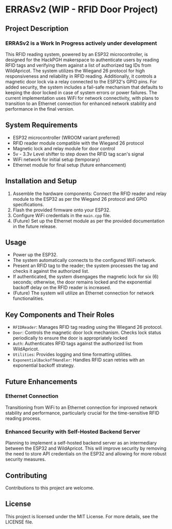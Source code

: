 
# ERRASv2 (WIP - RFID Door Project)

## Project Description

### ERRASv2 is a Work In Progress actively under development
This RFID reading system, powered by an ESP32 microcontroller, is designed for the HackPGH makerspace to authenticate users by reading RFID tags and verifying them against a list of authorized tag IDs from WildApricot. The system utilizes the Wiegand 26 protocol for high responsiveness and reliability in RFID reading. Additionally, it controls a magnetic door lock via a relay connected to the ESP32's GPIO pins. For added security, the system includes a fail-safe mechanism that defaults to keeping the door locked in case of system errors or power failures. The current implementation uses WiFi for network connectivity, with plans to transition to an Ethernet connection for enhanced network stability and performance in the final version.

## System Requirements

-   ESP32 microcontroller (WROOM variant preferred)
-   RFID reader module compatible with the Wiegand 26 protocol
-   Magnetic lock and relay module for door control
-   5v - 3.3v Level shifter to step down the RFID tag scan's signal
-   WiFi network for initial setup (temporary)
-   Ethernet module for final setup (future enhancement)

## Installation and Setup

1.  Assemble the hardware components: Connect the RFID reader and relay module to the ESP32 as per the Wiegand 26 protocol and GPIO specifications.
2.  Flash the provided firmware onto your ESP32.
3.  Configure WiFi credentials in the `main.cpp` file.
4.  (Future) Set up the Ethernet module as per the provided documentation in the future release.

## Usage

-   Power up the ESP32.
-   The system automatically connects to the configured WiFi network.
-   Present an RFID tag to the reader; the system processes the tag and checks it against the authorized list.
-   If authenticated, the system disengages the magnetic lock for six (6) seconds; otherwise, the door remains locked and the exponential backoff delay on the RFID reader is increased.
-   (Future) The system will utilize an Ethernet connection for network functionalities.

## Key Components and Their Roles

-   `RFIDReader`: Manages RFID tag reading using the Wiegand 26 protocol.
-   `Door`: Controls the magnetic door lock mechanism. Checks lock status periodically to ensure the door is appropriately locked
-   `Auth`: Authenticates RFID tags against the authorized list from WildApricot.
-   `Utilities`: Provides logging and time formatting utilities.
-   `ExponentialBackoffHandler`: Handles RFID scan retries with an exponential backoff strategy.

## Future Enhancements

### Ethernet Connection

Transitioning from WiFi to an Ethernet connection for improved network stability and performance, particularly crucial for the time-sensitive RFID reading process.

### Enhanced Security with Self-Hosted Backend Server

Planning to implement a self-hosted backend server as an intermediary between the ESP32 and WildApricot. This will improve security by removing the need to store API credentials on the ESP32 and allowing for more robust security measures.

## Contributing

Contributions to this project are welcome.

## License

This project is licensed under the MIT License. For more details, see the LICENSE file.
